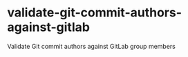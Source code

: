 # validate-git-commit-authors-against-gitlab
Validate Git commit authors against GitLab group members
